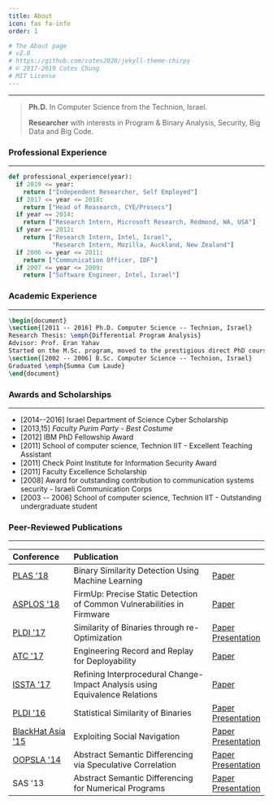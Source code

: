 ```yaml
---
title: About
icon: fas fa-info
order: 1

# The About page
# v2.0
# https://github.com/cotes2020/jekyll-theme-chirpy
# © 2017-2019 Cotes Chung
# MIT License
---
```

---

> **Ph.D.** In Computer Science from the Technion, Israel.
>
> **Researcher** with interests in Program & Binary Analysis, Security, Big Data and Big Code.

### Professional Experience
---
```python
def professional_experience(year):
  if 2019 <= year:
    return ["Independent Researcher, Self Employed"]
  if 2017 <= year <= 2018:
    return ["Head of Reasearch, CYE/Prosecs"]
  if year == 2014:
    return ["Research Intern, Microsoft Research, Redmond, WA, USA"]
  if year == 2012:
    return ["Research Intern, Intel, Israel",
            "Research Intern, Mozilla, Auckland, New Zealand"]
  if 2006 <= year <= 2011:
    return ["Communication Officer, IDF"]
  if 2007 <= year <= 2009:
    return ["Software Engineer, Intel, Israel"]
```

### Academic Experience
---
```tex
\begin{document}
\section{[2011 -- 2016] Ph.D. Computer Science -- Technion, Israel}
Research Thesis: \emph{Differential Program Analysis}
Advisor: Prof. Eran Yahav
Started on the M.Sc. program, moved to the prestigious direct PhD course.
\section{[2002 -- 2006] B.Sc. Computer Science -- Technion, Israel}
Graduated \emph{Summa Cum Laude}
\end{document}
```

### Awards and Scholarships
---
*  [2014--2016] Israel Department of Science Cyber Scholarship
*  [2013,15] _Faculty Purim Party - Best Costume_
*  [2012] IBM PhD Fellowship Award
*  [2011] School of computer science, Technion IIT - Excellent Teaching Assistant
*  [2011] Check Point Institute for Information Security Award
*  [2011] Faculty Excellence Scholarship
*  [2008] Award for outstanding contribution to communication systems security - Israeli Communication Corps
*  [2003 -- 2006] School of computer science, Technion IIT - Outstanding undergraduate student

### Peer-Reviewed Publications
---

|Conference|Publication||
|:---------|:------------|:-----|
|[PLAS '18](http://plas2018.dcc.ufmg.br/)|Binary Similarity Detection Using Machine Learning|[Paper](assets/publications/zeek.pdf)|
|[ASPLOS '18](https://www.asplos2018.org/)|FirmUp: Precise Static Detection of Common Vulnerabilities in Firmware|[Paper](assets/publications/firmup.pdf)|
|[PLDI '17](http://pldi17.sigplan.org/)|Similarity of Binaries through re-Optimization|[Paper](assets/publications/gitz.pdf)<br>[Presentation](assets/presentations/gitz-pldi17.pdf)|
|[ATC '17](https://www.usenix.org/conference/atc17)|Engineering Record and Replay for Deployability|[Paper](assets/publications/rr.pdf)<br>|
|[ISSTA '17](http://conf.researchr.org/home/issta-2017)|Refining Interprocedural Change-Impact Analysis using Equivalence Relations|[Paper](assets/publications/cia.pdf)<br>|
|[PLDI '16](http://pldi16.sigplan.org/)|Statistical Similarity of Binaries|[Paper](assets/publications/esh.pdf)<br>[Presentation](assets/presentations/esh-pldi16.pdf)|
|[BlackHat Asia '15](https://www.blackhat.com/asia-15/)|Exploiting Social Navigation|[Paper](assets/publications/waze.pdf)<br>[Presentation](assets/presentations/waze-bh15.pdf)|
|[OOPSLA '14](http://2014.splashcon.org/track/oopsla2014)|Abstract Semantic Differencing via Speculative Correlation|[Paper](assets/publications/score.pdf)<br>[Presentation](assets/presentations/score-oopsla14.pdf)|
|SAS '13|Abstract Semantic Differencing for Numerical Programs|[Paper](assets/publications/differential.pdf)<br>[Presentation](assets/presentations/differential-sas13.pdf)|

